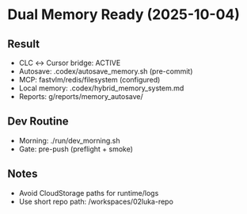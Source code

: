 # Dual Memory Ready (2025-10-04)

## Result
- CLC ↔ Cursor bridge: ACTIVE
- Autosave: .codex/autosave_memory.sh (pre-commit)
- MCP: fastvlm/redis/filesystem (configured)
- Local memory: .codex/hybrid_memory_system.md
- Reports: g/reports/memory_autosave/

## Dev Routine
- Morning: ./run/dev_morning.sh
- Gate: pre-push (preflight + smoke)

## Notes
- Avoid CloudStorage paths for runtime/logs
- Use short repo path: /workspaces/02luka-repo
